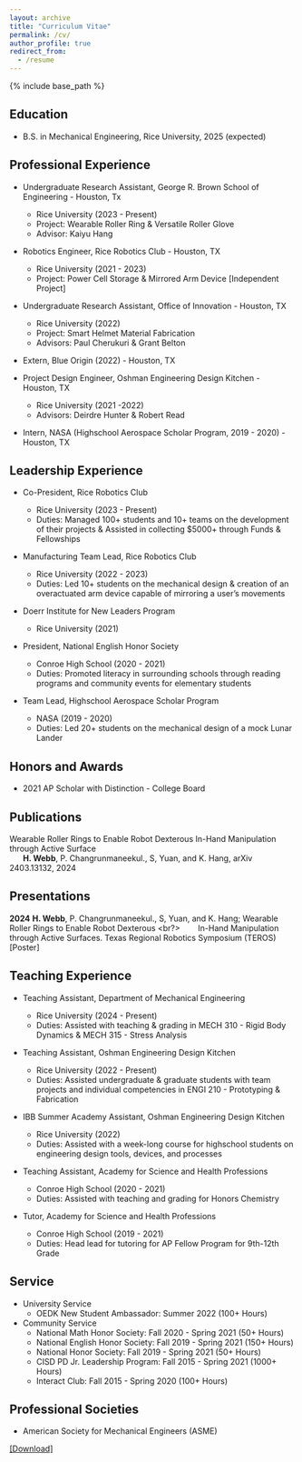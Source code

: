 ```yaml
---
layout: archive
title: "Curriculum Vitae"
permalink: /cv/
author_profile: true
redirect_from:
  - /resume
---
```


{% include base_path %}
## Education
* B.S. in Mechanical Engineering, Rice University, 2025 (expected)

## Professional Experience
* Undergraduate Research Assistant, George R. Brown School of Engineering - Houston, Tx
  * Rice University (2023 - Present)
  * Project: Wearable Roller Ring & Versatile Roller Glove
  * Advisor: Kaiyu Hang

* Robotics Engineer, Rice Robotics Club - Houston, TX
  * Rice University (2021 - 2023)
  * Project: Power Cell Storage & Mirrored Arm Device [Independent Project]

* Undergraduate Research Assistant, Office of Innovation - Houston, TX
  * Rice University (2022)
  * Project: Smart Helmet Material Fabrication
  * Advisors: Paul Cherukuri & Grant Belton

* Extern, Blue Origin (2022) - Houston, TX

* Project Design Engineer, Oshman Engineering Design Kitchen - Houston, TX
  * Rice University (2021 -2022)
  * Advisors: Deirdre Hunter & Robert Read

* Intern, NASA (Highschool Aerospace Scholar Program, 2019 - 2020) - Houston, TX

## Leadership Experience
* Co-President, Rice Robotics Club
  * Rice University (2023 - Present)
  * Duties: Managed 100+ students and 10+ teams on the development of their projects & Assisted in collecting $5000+ through Funds & Fellowships 

* Manufacturing Team Lead, Rice Robotics Club
  * Rice University (2022 - 2023)
  * Duties: Led 10+ students on the mechanical design & creation of an overactuated arm device capable of mirroring a user’s movements

* Doerr Institute for New Leaders Program
  * Rice University (2021)

* President, National English Honor Society 
  * Conroe High School (2020 - 2021)
  * Duties: Promoted literacy in surrounding schools through reading programs and community events for elementary students

* Team Lead, Highschool Aerospace Scholar Program 
  * NASA (2019 - 2020)
  * Duties: Led 20+ students on the mechanical design of a mock Lunar Lander

## Honors and Awards
* 2021 AP Scholar with Distinction - College Board

## Publications
Wearable Roller Rings to Enable Robot Dexterous In-Hand Manipulation through Active Surface <br>
&nbsp;&nbsp;&nbsp;&nbsp;&nbsp;&nbsp;**H. Webb**,  P. Changrunmaneekul., S, Yuan, and K. Hang, arXiv 2403.13132, 2024

## Presentations
**2024**
**H. Webb**,  P. Changrunmaneekul., S, Yuan, and K. Hang; Wearable Roller Rings to Enable Robot Dexterous <br?>
&nbsp;&nbsp;&nbsp;&nbsp;&nbsp;&nbsp; In-Hand Manipulation through Active Surfaces. Texas Regional Robotics Symposium (TEROS) \[Poster\]

## Teaching Experience
* Teaching Assistant, Department of Mechanical Engineering
  * Rice University (2024 - Present)
  * Duties: Assisted with teaching & grading in MECH 310 - Rigid Body Dynamics & MECH 315 - Stress Analysis

* Teaching Assistant, Oshman Engineering Design Kitchen
  * Rice University (2022 - Present)
  * Duties: Assisted undergraduate & graduate students with team projects and individual competencies in ENGI 210 - Prototyping & Fabrication

* IBB Summer Academy Assistant, Oshman Engineering Design Kitchen
  * Rice University (2022)
  * Duties: Assisted with a week-long course for highschool students on engineering design tools, devices, and processes

* Teaching Assistant, Academy for Science and Health Professions
  * Conroe High School (2020 - 2021)
  * Duties: Assisted with teaching and grading for Honors Chemistry 

* Tutor, Academy for Science and Health Professions
  * Conroe High School (2019 - 2021)
  * Duties: Head lead for tutoring for AP Fellow Program for 9th-12th Grade  
  


<!---
Publications
======
  <ul>{% for post in site.publications %}
    {% include archive-single-cv.html %}
  {% endfor %}</ul>
-->

<!---
Talks
======
  <ul>{% for post in site.talks %}
    {% include archive-single-talk-cv.html %}
  {% endfor %}</ul>
 --> 

## Service
* University Service
  * OEDK New Student Ambassador:  Summer 2022 (100+ Hours)
* Community Service
  * National Math Honor Society: Fall 2020 - Spring 2021 (50+ Hours)
  * National English Honor Society: Fall 2019 - Spring 2021 (150+ Hours)
  * National Honor Society: Fall 2019 - Spring 2021 (50+ Hours)
  * CISD PD Jr. Leadership Program: Fall 2015 - Spring 2021 (1000+ Hours)
  * Interact Club: Fall 2015 - Spring 2020 (100+ Hours)


## Professional Societies
* American Society for Mechanical Engineers (ASME)

<a href="/files/Webb_CV.pdf" download>[Download]</a>

<!---
Teaching
======
  <ul>{% for post in site.teaching %}
    {% include archive-single-cv.html %}
  {% endfor %}</ul>
   --> 
